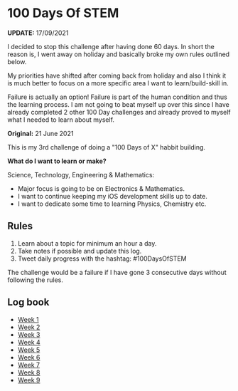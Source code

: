 # 100 Days Of STEM

**UPDATE:** 17/09/2021

I decided to stop this challenge after having done 60 days. In short the reason is, I went away on holiday and basically broke my own rules outlined below.

My priorities have shifted after coming back from holiday and also I think it is much better to focus on a more specific area I want to learn/build-skill in.

Failure is actually an option! Failure is part of the human condition and thus the learning process. I am not going to beat myself up over this since I have already completed 2 other 100 Day challenges and already proved to myself what I needed to learn about myself.

**Original:**
21 June 2021

This is my 3rd challenge of doing a "100 Days of X" habbit building.

**What do I want to learn or make?**

Science, Technology, Engineering & Mathematics:

* Major focus is going to be on Electronics & Mathematics.
* I want to continue keeping my iOS development skills up to date.
* I want to dedicate some time to learning Physics, Chemistry etc.

## Rules

1. Learn about a topic for minimum an hour a day.
2. Take notes if possible and update this log.
3. Tweet daily progress with the hashtag: #100DaysOfSTEM

The challenge would be a failure if I have gone 3 consecutive days without following the rules.

## Log book

* [Week 1](Week1/Week1.md)
* [Week 2](Week2/Week2.md)
* [Week 3](Week3/Week3.md)
* [Week 4](Week4/Week4.md)
* [Week 5](Week5/Week5.md)
* [Week 6](Week6/Week6.md)
* [Week 7](Week7/Week7.md)
* [Week 8](Week8/Week8.md)
* [Week 9](Week9/Week9.md)
